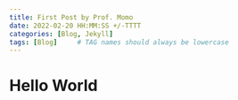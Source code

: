 ```yaml
---
title: First Post by Prof. Momo
date: 2022-02-20 HH:MM:SS +/-TTTT
categories: [Blog, Jekyll]
tags: [Blog]     # TAG names should always be lowercase
---
```


# Hello World